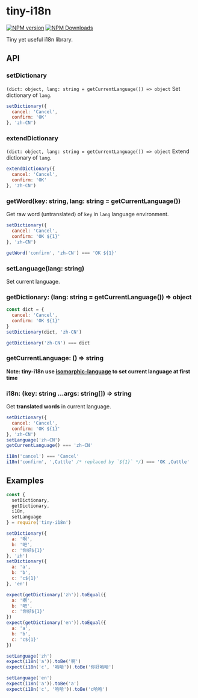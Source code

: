 # tiny-i18n

[![NPM version](https://img.shields.io/npm/v/tiny-i18n.svg?style=flat-square)](https://www.npmjs.com/package/tiny-i18n)
[![NPM Downloads](https://img.shields.io/npm/dm/tiny-i18n.svg?style=flat-square&maxAge=43200)](https://www.npmjs.com/package/tiny-i18n)

Tiny yet useful i18n library.

## API

### setDictionary 
`(dict: object, lang: string = getCurrentLanguage()) => object`
Set dictionary of `lang`.

```javascript
setDictionary({
  cancel: 'Cancel',
  confirm: 'OK'
}, 'zh-CN')
```

### extendDictionary 
`(dict: object, lang: string = getCurrentLanguage()) => object`
Extend dictionary of `lang`.

```javascript
extendDictionary({
  cancel: 'Cancel',
  confirm: 'OK'
}, 'zh-CN')
```

### getWord(key: string, lang: string = getCurrentLanguage())
Get raw word (untranslated) of `key` in `lang` language environment.

```javascript
setDictionary({
  cancel: 'Cancel',
  confirm: 'OK ${1}'
}, 'zh-CN')

getWord('confirm', 'zh-CN') === 'OK ${1}'
```

### setLanguage(lang: string)
Set current language.

### getDictionary: (lang: string = getCurrentLanguage()) => object

```javascript
const dict = {
  cancel: 'Cancel',
  confirm: 'OK ${1}'
}
setDictionary(dict, 'zh-CN')

getDictionary('zh-CN') === dict
```


### getCurrentLanguage: () => string
**Note: tiny-i18n use [isomorphic-language](https://www.npmjs.com/package/isomorphic-language) to set current language at first time**

### i18n: (key: string ...args: string[]) => string

Get **translated words** in current language.

```javascript
setDictionary({
  cancel: 'Cancel',
  confirm: 'OK ${1}'
}, 'zh-CN')
setLanguage('zh-CN')
getCurrentLanguage() === 'zh-CN'

i18n('cancel') === 'Cancel'
i18n('confirm', ',Cuttle' /* replaced by `${1}` */) === 'OK ,Cuttle'
```


## Examples

```javascript
const {
  setDictionary,
  getDictionary,
  i18n,
  setLanguage
} = require('tiny-i18n')

setDictionary({
  a: '啊',
  b: '吧',
  c: '你好${1}'
}, 'zh')
setDictionary({
  a: 'a',
  b: 'b',
  c: 'c${1}'
}, 'en')

expect(getDictionary('zh')).toEqual({
  a: '啊',
  b: '吧',
  c: '你好${1}'
})
expect(getDictionary('en')).toEqual({
  a: 'a',
  b: 'b',
  c: 'c${1}'
})

setLanguage('zh')
expect(i18n('a')).toBe('啊')
expect(i18n('c', '哈哈')).toBe('你好哈哈')

setLanguage('en')
expect(i18n('a')).toBe('a')
expect(i18n('c', '哈哈')).toBe('c哈哈')
```
